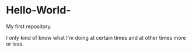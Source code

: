 # Hello-World-
My first repository.

I only kind of know what I'm doing at certain times and at other times more or less.
